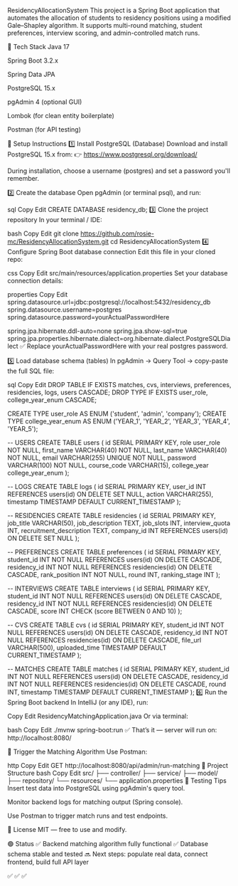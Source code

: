 ResidencyAllocationSystem
This project is a Spring Boot application that automates the allocation of students to residency positions using a modified Gale–Shapley algorithm. It supports multi-round matching, student preferences, interview scoring, and admin-controlled match runs.

🔧 Tech Stack
Java 17

Spring Boot 3.2.x


Spring Data JPA


PostgreSQL 15.x

pgAdmin 4 (optional GUI)


Lombok (for clean entity boilerplate)


Postman (for API testing)

🔧 Setup Instructions
1️⃣ Install PostgreSQL (Database)
Download and install PostgreSQL 15.x from:
👉 https://www.postgresql.org/download/

During installation, choose a username (postgres) and set a password you'll remember.

2️⃣ Create the database
Open pgAdmin (or terminal psql), and run:

sql
Copy
Edit
CREATE DATABASE residency_db;
3️⃣ Clone the project repository
In your terminal / IDE:

bash
Copy
Edit
git clone https://github.com/rosie-mc/ResidencyAllocationSystem.git
cd ResidencyAllocationSystem
4️⃣ Configure Spring Boot database connection
Edit this file in your cloned repo:

css
Copy
Edit
src/main/resources/application.properties
Set your database connection details:

properties
Copy
Edit
spring.datasource.url=jdbc:postgresql://localhost:5432/residency_db
spring.datasource.username=postgres
spring.datasource.password=yourActualPasswordHere

spring.jpa.hibernate.ddl-auto=none
spring.jpa.show-sql=true
spring.jpa.properties.hibernate.dialect=org.hibernate.dialect.PostgreSQLDialect
✅ Replace yourActualPasswordHere with your real postgres password.

5️⃣ Load database schema (tables)
In pgAdmin → Query Tool → copy-paste the full SQL file:

sql
Copy
Edit
DROP TABLE IF EXISTS matches, cvs, interviews, preferences, residencies, logs, users CASCADE;
DROP TYPE IF EXISTS user_role, college_year_enum CASCADE;

CREATE TYPE user_role AS ENUM ('student', 'admin', 'company');
CREATE TYPE college_year_enum AS ENUM ('YEAR_1', 'YEAR_2', 'YEAR_3', 'YEAR_4', 'YEAR_5');

-- USERS
CREATE TABLE users (
    id SERIAL PRIMARY KEY,
    role user_role NOT NULL,
    first_name VARCHAR(40) NOT NULL,
    last_name VARCHAR(40) NOT NULL,
    email VARCHAR(255) UNIQUE NOT NULL,
    password VARCHAR(100) NOT NULL,
    course_code VARCHAR(15),
    college_year college_year_enum
);

-- LOGS
CREATE TABLE logs (
    id SERIAL PRIMARY KEY,
    user_id INT REFERENCES users(id) ON DELETE SET NULL,
    action VARCHAR(255),
    timestamp TIMESTAMP DEFAULT CURRENT_TIMESTAMP
);

-- RESIDENCIES
CREATE TABLE residencies (
    id SERIAL PRIMARY KEY,
    job_title VARCHAR(50),
    job_description TEXT,
    job_slots INT,
    interview_quota INT,
    recruitment_description TEXT,
    company_id INT REFERENCES users(id) ON DELETE SET NULL
);

-- PREFERENCES
CREATE TABLE preferences (
    id SERIAL PRIMARY KEY,
    student_id INT NOT NULL REFERENCES users(id) ON DELETE CASCADE,
    residency_id INT NOT NULL REFERENCES residencies(id) ON DELETE CASCADE,
    rank_position INT NOT NULL,
    round INT,
    ranking_stage INT
);

-- INTERVIEWS
CREATE TABLE interviews (
    id SERIAL PRIMARY KEY,
    student_id INT NOT NULL REFERENCES users(id) ON DELETE CASCADE,
    residency_id INT NOT NULL REFERENCES residencies(id) ON DELETE CASCADE,
    score INT CHECK (score BETWEEN 0 AND 10)
);

-- CVS
CREATE TABLE cvs (
    id SERIAL PRIMARY KEY,
    student_id INT NOT NULL REFERENCES users(id) ON DELETE CASCADE,
    residency_id INT NOT NULL REFERENCES residencies(id) ON DELETE CASCADE,
    file_url VARCHAR(500),
    uploaded_time TIMESTAMP DEFAULT CURRENT_TIMESTAMP
);

-- MATCHES
CREATE TABLE matches (
    id SERIAL PRIMARY KEY,
    student_id INT NOT NULL REFERENCES users(id) ON DELETE CASCADE,
    residency_id INT NOT NULL REFERENCES residencies(id) ON DELETE CASCADE,
    round INT,
    timestamp TIMESTAMP DEFAULT CURRENT_TIMESTAMP
);
6️⃣ Run the Spring Boot backend
In IntelliJ (or any IDE), run:

Copy
Edit
ResidencyMatchingApplication.java
Or via terminal:

bash
Copy
Edit
./mvnw spring-boot:run
✅ That’s it — server will run on:
http://localhost:8080/


📡 Trigger the Matching Algorithm
Use Postman:

http
Copy
Edit
GET http://localhost:8080/api/admin/run-matching
📁 Project Structure
bash
Copy
Edit
src/
├── controller/
├── service/
├── model/
├── repository/
└── resources/
└── application.properties
🧪 Testing Tips
Insert test data into PostgreSQL using pgAdmin's query tool.

Monitor backend logs for matching output (Spring console).

Use Postman to trigger match runs and test endpoints.

📜 License
MIT — free to use and modify.


🟢 Status
✅ Backend matching algorithm fully functional
✅ Database schema stable and tested
🔜 Next steps: populate real data, connect frontend, build full API layer

✅ ✅ ✅
